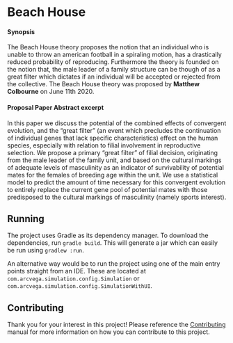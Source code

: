 # Beach House

#### Synopsis

The Beach House theory proposes the notion that an individual who is unable to throw an american football in a spiraling motion, has a drastically reduced probability of reproducing. Furthermore the theory is founded on the notion that, the male leader of a family structure can be though of as a great filter which dictates if an individual will be accepted or rejected from the collective. The Beach House theory was proposed by **Matthew Colbourne** on June 11th 2020.

#### Proposal Paper Abstract excerpt 

In this paper we discuss the potential of the combined effects of convergent evolution, and the “great filter” (an event which precludes the continuation of individual genes that lack specific characteristics) effect on the human species, especially with relation to filial involvement in reproductive selection. We propose a primary “great filter” of filial decision, originating from the male leader of the family unit, and based on the cultural markings of adequate levels of masculinity as an indicator of survivability of potential mates for the females of breeding age within the unit. We use a statistical model to predict the amount of time necessary for this convergent evolution to entirely replace the current gene pool of potential mates with those predisposed to the cultural markings of masculinity (namely sports interest).


## Running

The project uses Gradle as its dependency manager. To download the dependencies,
run `gradle build`. This will generate a jar which can easily be run using `gradlew :run`.

An alternative way would be to run the project using one of the main entry points
straight from an IDE. These are located at  `com.arcvega.simulation.config.Simulation` 
or `com.arcvega.simulation.config.SimulationWithUI`.


## Contributing

Thank you for your interest in this project! Please reference the [Contributing](https://github.com/ARCVEGA/Beach_House/blob/master/CONTRIBUTING.md) manual for more information on how you can contribute to this project.
